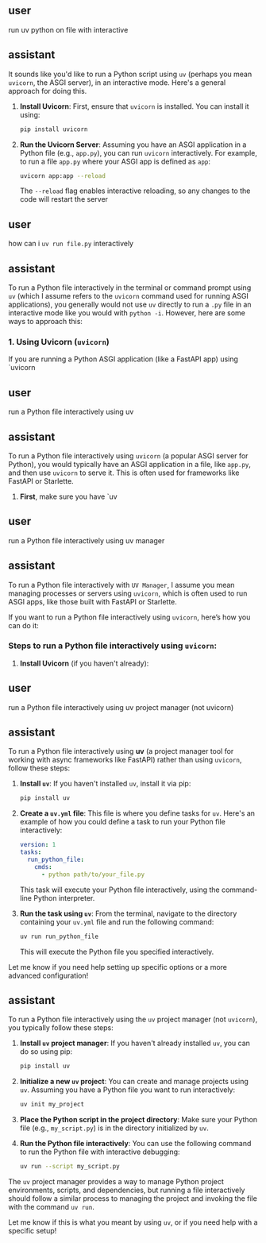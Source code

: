 ## user
run uv python on file with interactive
## assistant

It sounds like you'd like to run a Python script using `uv` (perhaps you mean `uvicorn`, the ASGI server), in an interactive mode. Here's a general approach for doing this.

1. **Install Uvicorn**: First, ensure that `uvicorn` is installed. You can install it using:

    ```bash
    pip install uvicorn
    ```

2. **Run the Uvicorn Server**: Assuming you have an ASGI application in a Python file (e.g., `app.py`), you can run `uvicorn` interactively. For example, to run a file `app.py` where your ASGI app is defined as `app`:

    ```bash
    uvicorn app:app --reload
    ```

    The `--reload` flag enables interactive reloading, so any changes to the code will restart the server
## user
how can i `uv run file.py` interactively

## assistant

To run a Python file interactively in the terminal or command prompt using `uv` (which I assume refers to the `uvicorn` command used for running ASGI applications), you generally would not use `uv` directly to run a `.py` file in an interactive mode like you would with `python -i`. However, here are some ways to approach this:

### 1. Using Uvicorn (`uvicorn`)
If you are running a Python ASGI application (like a FastAPI app) using `uvicorn
## user
run a Python file interactively using uv

## assistant

To run a Python file interactively using `uvicorn` (a popular ASGI server for Python), you would typically have an ASGI application in a file, like `app.py`, and then use `uvicorn` to serve it. This is often used for frameworks like FastAPI or Starlette.

1. **First**, make sure you have `uv
## user
run a Python file interactively using uv manager

## assistant

To run a Python file interactively with `UV Manager`, I assume you mean managing processes or servers using `uvicorn`, which is often used to run ASGI apps, like those built with FastAPI or Starlette.

If you want to run a Python file interactively using `uvicorn`, here’s how you can do it:

### Steps to run a Python file interactively using `uvicorn`:

1. **Install Uvicorn** (if you haven't already):

## user
run a Python file interactively using uv project manager (not uvicorn)

## assistant

To run a Python file interactively using **uv** (a project manager tool for working with async frameworks like FastAPI) rather than using `uvicorn`, follow these steps:

1. **Install `uv`**:
   If you haven't installed `uv`, install it via pip:
   ```bash
   pip install uv
   ```

2. **Create a `uv.yml` file**:
   This file is where you define tasks for `uv`. Here's an example of how you could define a task to run your Python file interactively:
   
   ```yaml
   version: 1
   tasks:
     run_python_file:
       cmds:
         - python path/to/your_file.py
   ```

   This task will execute your Python file interactively, using the command-line Python interpreter.

3. **Run the task using `uv`**:
   From the terminal, navigate to the directory containing your `uv.yml` file and run the following command:

   ```bash
   uv run run_python_file
   ```

   This will execute the Python file you specified interactively.

Let me know if you need help setting up specific options or a more advanced configuration!
## assistant

To run a Python file interactively using the `uv` project manager (not `uvicorn`), you typically follow these steps:

1. **Install `uv` project manager**: If you haven't already installed `uv`, you can do so using pip:
   ```bash
   pip install uv
   ```

2. **Initialize a new `uv` project**: You can create and manage projects using `uv`. Assuming you have a Python file you want to run interactively:
   ```bash
   uv init my_project
   ```

3. **Place the Python script in the project directory**: Make sure your Python file (e.g., `my_script.py`) is in the directory initialized by `uv`.

4. **Run the Python file interactively**: You can use the following command to run the Python file with interactive debugging:
   ```bash
   uv run --script my_script.py
   ```

The `uv` project manager provides a way to manage Python project environments, scripts, and dependencies, but running a file interactively should follow a similar process to managing the project and invoking the file with the command `uv run`.

Let me know if this is what you meant by using `uv`, or if you need help with a specific setup!